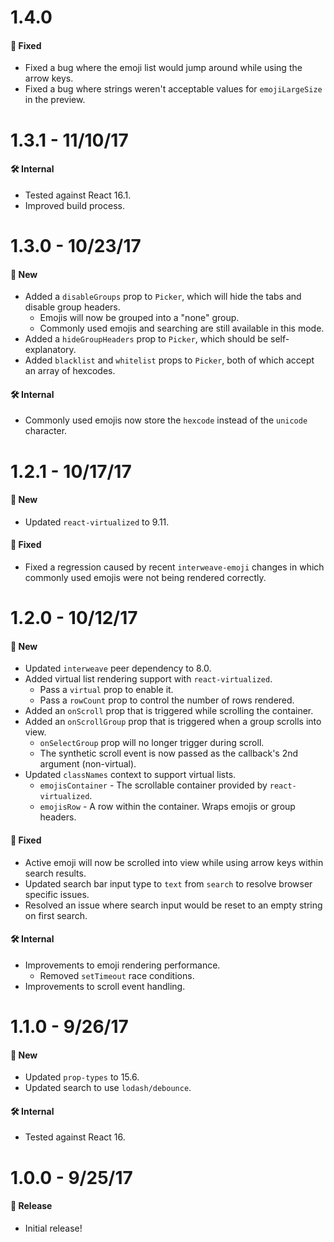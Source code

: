 # 1.4.0
#### 🐞 Fixed
* Fixed a bug where the emoji list would jump around while using the arrow keys.
* Fixed a bug where strings weren't acceptable values for `emojiLargeSize` in the preview.

# 1.3.1 - 11/10/17
#### 🛠 Internal
* Tested against React 16.1.
* Improved build process.

# 1.3.0 - 10/23/17
#### 🚀 New
* Added a `disableGroups` prop to `Picker`, which will hide the tabs and disable group headers.
  * Emojis will now be grouped into a "none" group.
  * Commonly used emojis and searching are still available in this mode.
* Added a `hideGroupHeaders` prop to `Picker`, which should be self-explanatory.
* Added `blacklist` and `whitelist` props to `Picker`, both of which accept an
  array of hexcodes.

#### 🛠 Internal
* Commonly used emojis now store the `hexcode` instead of the `unicode` character.

# 1.2.1 - 10/17/17
#### 🚀 New
* Updated `react-virtualized` to 9.11.

#### 🐞 Fixed
* Fixed a regression caused by recent `interweave-emoji` changes in which commonly used emojis
  were not being rendered correctly.

# 1.2.0 - 10/12/17
#### 🚀 New
* Updated `interweave` peer dependency to 8.0.
* Added virtual list rendering support with `react-virtualized`.
  * Pass a `virtual` prop to enable it.
  * Pass a `rowCount` prop to control the number of rows rendered.
* Added an `onScroll` prop that is triggered while scrolling the container.
* Added an `onScrollGroup` prop that is triggered when a group scrolls into view.
  * `onSelectGroup` prop will no longer trigger during scroll.
  * The synthetic scroll event is now passed as the callback's 2nd argument (non-virtual).
* Updated `classNames` context to support virtual lists.
  * `emojisContainer` - The scrollable container provided by `react-virtualized`.
  * `emojisRow` - A row within the container. Wraps emojis or group headers.

#### 🐞 Fixed
* Active emoji will now be scrolled into view while using arrow keys within search results.
* Updated search bar input type to `text` from `search` to resolve browser specific issues.
* Resolved an issue where search input would be reset to an empty string on first search.

#### 🛠 Internal
* Improvements to emoji rendering performance.
  * Removed `setTimeout` race conditions.
* Improvements to scroll event handling.

# 1.1.0 - 9/26/17
#### 🚀 New
* Updated `prop-types` to 15.6.
* Updated search to use `lodash/debounce`.

#### 🛠 Internal
* Tested against React 16.

# 1.0.0 - 9/25/17
#### 🎉 Release
* Initial release!
